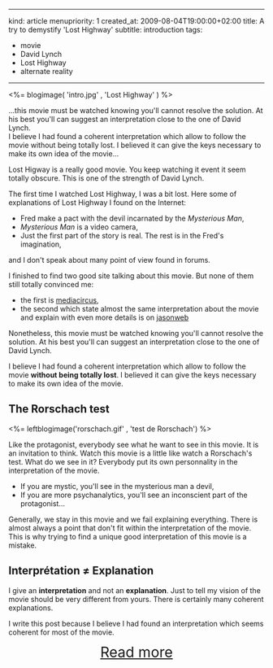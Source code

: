 -----
kind: article
menupriority: 1
created_at: 2009-08-04T19:00:00+02:00
title: A try to demystify 'Lost Highway'
subtitle: introduction
tags:
  - movie
  - David Lynch
  - Lost Highway
  - alternate reality

-----

<%= blogimage( 'intro.jpg' , 'Lost Highway' ) %>

<div class="small">
...this movie must be watched knowing you'll cannot resolve the solution. At his best you'll can suggest an interpretation close to the one of David Lynch.<br/>I believe I had found a coherent interpretation which allow to follow the movie without being totally lost. I believed it can give the keys necessary to make its own idea of the movie...
</div>

Lost Higway is a really good movie. You keep watching it event it seem totally obscure. This is one of the strength of David Lynch.


The first time I watched Lost Highway, I was a bit lost.
Here some of explanations of Lost Highway I found on the Internet:

  - Fred make a pact with the devil incarnated by the *Mysterious Man*,
  - *Mysterious Man* is a video camera,
  - Just the first part of the story is real. The rest is in the Fred's imagination,

and I don't speak about many point of view found in forums.

I finished to find two good site talking about this movie. But none of them still totally convinced me:

  - the first is [mediacircus](http://www.mediacircus.net/lh.html),
  - the second which state almost the same interpretation about the movie and explain with even more details is on [jasonweb](http://www.jasonsweb.com/LostHighway/main.htm)

Nonetheless, this movie must be watched knowing you'll cannot resolve the solution. At his best you'll can suggest an interpretation close to the one of David Lynch.

I believe I had found a coherent interpretation which allow to follow the movie **without being totally lost**. I believed it can give the keys necessary to make its own idea of the movie.

## The Rorschach test

<%= leftblogimage('rorschach.gif' , 'test de Rorschach') %>

Like the protagonist, everybody see what he want to see in this movie. It is an invitation to think. Watch this movie is a little like watch a Rorschach's test. What do we see in it? Everybody put its own personnality in the interpretation of the movie.

  - If you are mystic, you'll see in the mysterious man a devil,
  - If you are more psychanalytics, you'll see an inconscient part of the protagonist...

Generally, we stay in this movie and we fail explaining everything. There is almost always a point that don't fit within the interpretation of the movie. This is why trying to find a unique good interpretation of this movie is a mistake.


## Interprétation &ne; Explanation

I give an **interpretation** and not an **explanation**. Just to tell my vision of the movie should be very different from yours.
There is certainly many coherent explanations.

I write this post because I believe I had found an interpretation which seems coherent for most of the movie.

<div style="text-align: center">
<span style="font-size: 2em"> <a href="./03_losthighway_1/">Read more</a></span>
</div>
